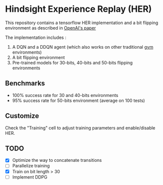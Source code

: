 # Hindsight Experience Replay (HER)

This repository contains a tensorflow HER implementation and a bit flipping environment as described in [OpenAI's paper](https://arxiv.org/pdf/1707.01495.pdf)

The implementation includes :
1.  A DQN and a DDQN agent (which also works on other traditional [gym](https://gym.openai.com/) environments)
2.  A bit flipping environment
3.  Pre-trained models for 30-bits, 40-bits and 50-bits flipping environments

## Benchmarks

*  100% success rate for 30 and 40-bits environments
*  95% success rate for 50-bits environment (average on 100 tests)

## Customize
Check the "Training" cell to adjust training parameters and enable/disable HER.

## TODO
- [x] Optimize the way to concatenate transitions
- [ ] Parallelize training
- [x] Train on bit length > 30
- [ ] Implement DDPG
